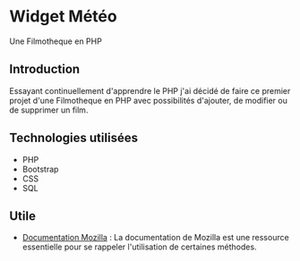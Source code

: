 # Widget Météo

Une Filmotheque en PHP

## Introduction

Essayant continuellement d'apprendre le PHP j'ai décidé de faire ce premier projet d'une Filmotheque en PHP avec possibilités d'ajouter, de modifier ou de supprimer un film.

## Technologies utilisées

- PHP 
- Bootstrap
- CSS
- SQL

## Utile

- [Documentation Mozilla](https://developer.mozilla.org/fr/) : La documentation de Mozilla est une ressource essentielle pour se rappeler l'utilisation de certaines méthodes.